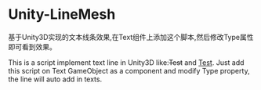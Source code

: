 # Unity-LineMesh
基于Unity3D实现的文本线条效果,在Text组件上添加这个脚本,然后修改Type属性即可看到效果。

This is a script implement text line in Unity3D like:~~Test~~ and <u>Test</u>.
Just add this script on Text GameObject as a component and modify Type property, the line will auto add in
texts.
